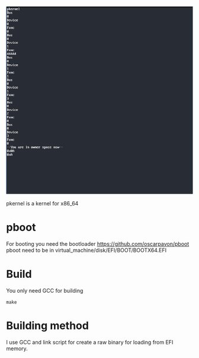 ![pkernel](pkernel.png)

pkernel is a kernel for x86_64

# pboot
For booting you need the bootloader
https://github.com/oscarpavon/pboot  
pboot need to be in virtual_machine/disk/EFI/BOOT/BOOTX64.EFI

# Build
You only need GCC for building
```
make
```

# Building method
I use GCC and link script for create a raw binary for loading from EFI memory.

